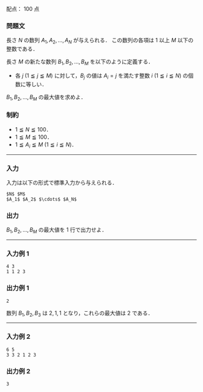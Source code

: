 配点： $100$ 点

### 問題文
長さ $N$ の数列 $A_1, A_2, \ldots, A_N$ が与えられる．
この数列の各項は $1$ 以上 $M$ 以下の整数である．

長さ $M$ の新たな数列 $B_1, B_2, \ldots, B_M$ を以下のように定義する．

- 各 $j$ ($1 \leqq j \leqq M$) に対して，$B_j$ の値は $A_i = j$ を満たす整数 $i$ ($1 \leqq i \leqq N$) の個数に等しい．

$B_1, B_2, \ldots, B_M$ の最大値を求めよ．

### 制約
- $1 \leqq N \leqq 100$．
- $1 \leqq M \leqq 100$．
- $1 \leqq A_i \leqq M$ ($1 \leqq i \leqq N$)．

---

### 入力
入力は以下の形式で標準入力から与えられる．

~~~
$N$ $M$
$A_1$ $A_2$ $\cdots$ $A_N$
~~~

### 出力
$B_1, B_2, \ldots, B_M$ の最大値を $1$ 行で出力せよ．

---

### 入力例 1
~~~
4 3
1 1 2 3
~~~

### 出力例 1
~~~
2
~~~

数列 $B_1, B_2, B_3$ は $2, 1, 1$ となり，これらの最大値は $2$ である．

---

### 入力例 2
~~~
6 5
3 3 2 1 2 3
~~~

### 出力例 2
~~~
3
~~~

